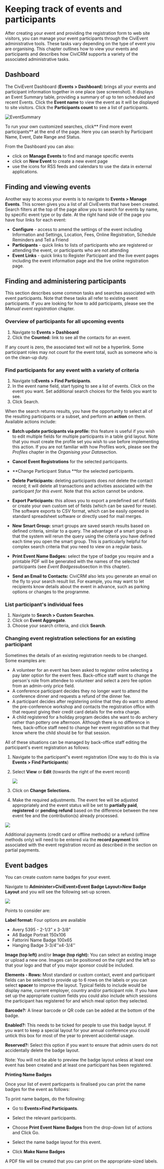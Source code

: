 Keeping track of events and participants
========================================

After creating your event and providing the registration form to web
site visitors, you can manage your event participants through the
CiviEvent administrative tools. These tasks vary depending on the type
of event you are organising. This chapter outlines how to view your
events and participants and describes how CiviCRM supports a variety of
the associated administrative tasks.

Dashboard 
-----------

The CiviEvent Dashboard (**Events > Dashboard**) brings all your events
and participant information together in one place (see screenshot).
It displays an Event Summary table, providing a summary of up to ten
scheduled and recent Events. Click the **Event name** to view the event
as it will be displayed to site visitors. Click the **Participants
count** to see a list of participants. 

![EventSummary](../img/CiviCRM-EverydayTasks-EventSummary-en.png "EventSummary") 

To run your own customized searches, click** Find more event
participants** at the end of the page. Here you can search by
Participant Name, Event, Date Range and Status.

From the Dashboard you can also:

-   click on **Manage Events** to find and manage specific events
-   click on **New Event** to create a new event page
-   use the icons for RSS feeds and calendars to use the data in
    external applications.

Finding and viewing events 
----------------------------

Another way to access your events is to navigate to **Events > Manage
Events**. This screen gives you a list of all CiviEvents that have been
created. Search filters at the top of the page allow you to search for
events by name, by specific event type or by date. At the right hand
side of the page you have four links for each event:

-   **Configure** - access to amend the settings of the event including
    Information and Settings, Location, Fees, Online Registration,
    Schedule Reminders and Tell a Friend
-   **Participants** - quick links to lists of participants who are
    registered or attending the event, or participants who are not
    attending
-   **Event Links** - quick links to Register Participant and the live
    event pages including the event information page and the live online
    registration page.

Finding and administering participants 
----------------------------------------

This section describes some common tasks and searches associated with
event participants. Note that these tasks all refer to existing event
participants. If you are looking for how to add participants, please see
the *Manual event registration* chapter. 

### Overview of participants for all upcoming events 

1.  Navigate to **Events > Dashboard**
2.  Click the **Counted:** link to see all the contacts for an event.

If any count is zero, the associated text will not be a hyperlink. Some
participant roles may not count for the event total, such as someone who
is on the clean-up duty. 

### Find participants for any event with a variety of criteria 

1.  Navigate to**Events > Find Participants**.
2.  In the event name field, start typing to see a list of events. Click
    on the event you want. Set additional search choices for the fields
    you want to see. 
3.  Click Search. 

When the search returns results, you have the opportunity to select all
of the resulting participants or a subset, and perform an **action** on
them. Available actions include:

-   **Batch update participants via profile:** this feature is useful if
    you wish to edit multiple fields for multiple participants in a
    table grid layout. Note that you must create the profile set you
    wish to use before implementing this action. If you are not familiar
    with how Profiles work, please see the *Profiles* chapter in
    the *Organising your Data*section.

-   **Cancel Event Registrations** for the selected participants.

-   **Change Participant Status **for the selected participants.

-   **Delete Participants:** deleting participants does *not* delete the
    contact record; it will delete all transactions and activities
    associated with the participant *for this event*. Note that this
    action cannot be undone.

-   **Export Participants:** this allows you to export a predefined set
    of fields or create your own custom set of fields (which can be
    saved for reuse). The software exports to CSV format, which can be
    easily opened in standard spreadsheet software or directly used for
    mail merges.

-   **New Smart Group:** smart groups are saved search results based on
    defined criteria, similar to a query. The advantage of a smart group
    is that the system will rerun the query using the criteria you have
    defined each time you open the smart group. This is particularly
    helpful for complex search criteria that you need to view on a
    regular basis.
-   **Print Event Name Badges:** select the type of badge you require
    and a printable PDF will be generated with the names of the selected
    participants (see *Event Badges*subsection in this chapter).
-   **Send an Email to Contacts:** CiviCRM also lets you generate an
    email on the fly to your search result list. For example, you may
    want to let recipients know details about the event in advance, such
    as parking options or changes to the programme.

### List participant's individual fees 

1.  Navigate to **Search > Custom Searches**.
2.  Click on **Event Aggregate**.
3.  Choose your search criteria, and click **Search**. 

### Changing event registration selections for an existing participant 

Sometimes the details of an existing registration needs to be changed.
Some examples are:

-   A volunteer for an event has been asked to register online selecting
    a pay later option for the event fees. Back-office staff want to
    change the person's role from attendee to volunteer and select a
    zero fee option from an admin-only price field.
-   A conference participant decides they no longer want to attend the
    conference dinner and requests a refund of the dinner fee. 
-   A participant decides after registering online that they do want to
    attend the pre-conference workshop and contacts the registration
    office with that request giving their credit card details for the
    extra charge. 
-   A child registered for a holiday program decides she want to do
    archery rather than pottery one afternoon. Although there is no
    difference in fees, back-office staff need to change her event
    registration so that they know where the child should be for that
    session.

All of these situations can be managed by back-office staff editing the
participant's event registration as follows: 

1.  Navigate to the participant"s event registration (One way to do this
    is via **Events > Find Participants**) 
2.  Select **View** or **Edit** (towards the right of the event record)

    **![](../img/z_sprint14_PartiallyPaidRegistration.png)**

3.  Click on **Change Selections.**

4.  Make the required adjustments. The event fee will be adjusted
    appropriately and the event status will be set to **partially
    paid**, **registered** or **pending refund** based on the difference
    between the new event fee and the contribution(s) already processed.
    


**![](../img/z_sprint14_ChangeRegistrationSelections.png)**

Additional payments (credit card or offline methods) or a refund
(offline methods only) will need to be entered via the **record payment** link associated with the event registration record as
described in the section on partial payments.



Event badges 
-------------

You can create custom name badges for your event.

Navigate to **Administer>CiviEvent>Event Badge Layout>New Badge
Layout** and you will see the following set-up screen.

![](../img/Event%20Badges%20UIv2.png) 

Points to consider are:

**Label format:** Four options are available

-   Avery 5395 - 2-1/3" x 3-3/8"
-   A6 Badge Portrait 150x106
-   Fattorini Name Badge 100x65 
-   Hanging Badge 3-3/4''x4-3/4''

**Image (top left)** and/or **Image (top right):** You can select an
existing image or upload a new one.  Images can be positioned on the
right and the left so that your logo and that of you major sponsor could
be included. 

**Elements - Rows:** Most standard or custom contact, event and
participant fields can be selected to provide up to 6 rows on the labels
or you can select **spacer** to improve the layout. Typical fields to
include would be display name, current employer, country and/or
participant role. If you have set up the appropriate custom fields you
could also include which sessions the participant has registered for and
which meal option they selected. 

**Barcode?:** A linear barcode or QR code can be added at the bottom of
the badge.

**Enabled?:** This needs to be ticked for people to use this badge
layout. If you want to keep a special layout for your annual conference
you could untick this box for most of the year to prevent accidental
usage.

**Reserved?:** Select this option if you want to ensure that admin users
do not accidentally delete the badge layout. 

Note: You will not be able to preview the badge layout unless at least
one event has been created and at least one participant has been
registered.

**Printing Name Badges**

Once your list of event particpants is finalised you can print the name
badges for the event as follows: 

To print name badges, do the following:

-   Go to **Events>Find Participants**. 
-   Select the relevant participants.
-   Choose **Print Event Name Badges** from the drop-down list of
    actions and Click Go. 
-   Select the name badge layout for this event. 

-   Click **Make Name Badges** 

A PDF file will be created that you can print on the appropriate-sized
labels.
